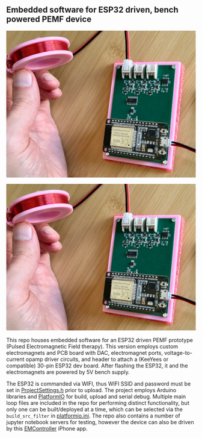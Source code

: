 ## Embedded software for ESP32 driven, bench powered PEMF device

![PEMF_ESP32](https://github.com/ajdonich/pemf-esp32/blob/main/PEMF_ESP32.jpg)


![PEMF_ESP32](./PEMF_ESP32.jpg)

This repo houses embedded software for an ESP32 driven PEMF prototype (Pulsed Electromagnetic Field therapy). This version employs custom electromagnets and PCB board with DAC, electromagnet ports, voltage-to-current opamp driver circuits, and header to attach a (KeeYees or compatible) 30-pin ESP32 dev board. After flashing the ESP32, it and the electromagnets are powered by 5V bench supply.

The ESP32 is commanded via WIFI, thus WIFI SSID and password must be set in [ProjectSettings.h](https://github.com/ajdonich/pemf-esp32/blob/main/include/ProjectSettings.h) prior to upload. The project employs Arduino libraries and [PlatformIO](https://platformio.org/) for build, upload and serial debug. Multiple main loop files are included in the repo for performing distinct functionality, but only one can be built/deployed at a time, which can be selected via the `build_src_filter` in [platformio.ini](https://github.com/ajdonich/pemf-esp32/blob/main/platformio.ini). The repo also contains a number of jupyter notebook servers for testing, however the device can also be driven by this [EMController](https://github.com/ajdonich/EMController) iPhone app.

